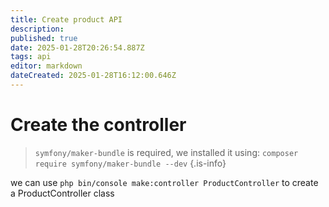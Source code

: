 ```yaml
---
title: Create product API
description: 
published: true
date: 2025-01-28T20:26:54.887Z
tags: api
editor: markdown
dateCreated: 2025-01-28T16:12:00.646Z
---
```


# Create the controller
> `symfony/maker-bundle` is required, we installed it using: `composer require symfony/maker-bundle --dev`
{.is-info}

we can use `php bin/console make:controller ProductController` to create a ProductController class
